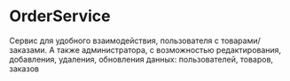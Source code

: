 # OrderService
Сервис для удобного взаимодействия, пользователя с товарами/заказами. А также администратора, с возможностью редактирования, добавления, удаления, обновления данных: пользователей, товаров, заказов 
